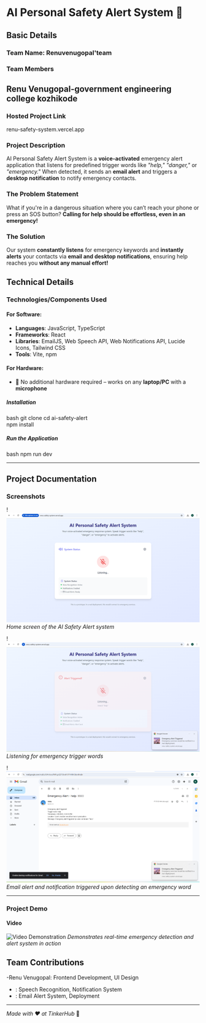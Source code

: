 # **AI Personal Safety Alert System** 🎯  

## **Basic Details**  

### **Team Name**: **Renuvenugopal'team**  

### **Team Members**  
Renu Venugopal-government engineering college kozhikode
-  

### **Hosted Project Link**  
 renu-safety-system.vercel.app

### **Project Description**  
AI Personal Safety Alert System is a **voice-activated** emergency alert application that listens for predefined trigger words like _"help," "danger,"_ or _"emergency."_ When detected, it sends an **email alert** and triggers a **desktop notification** to notify emergency contacts.  

### **The Problem Statement**  
What if you're in a dangerous situation where you can’t reach your phone or press an SOS button? **Calling for help should be effortless, even in an emergency!**  

### **The Solution**  
Our system **constantly listens** for emergency keywords and **instantly alerts** your contacts via **email and desktop notifications**, ensuring help reaches you **without any manual effort!**  

## **Technical Details**  

### **Technologies/Components Used**  

#### **For Software:**  
- **Languages**: JavaScript, TypeScript  
- **Frameworks**: React  
- **Libraries**: EmailJS, Web Speech API, Web Notifications API, Lucide Icons, Tailwind CSS  
- **Tools**: Vite, npm  

#### **For Hardware:**  
- 🚫 No additional hardware required – works on any **laptop/PC** with a **microphone**  

 

##### **Installation**  
bash
git clone 
cd ai-safety-alert  
npm install


##### **Run the Application**  
bash
npm run dev


---

## **Project Documentation**  

### **Screenshots**  
!![Screenshot 1](https://github.com/renuvenugopal178/renu_safety_system/blob/main/Screenshot%202025-02-08%20173822.png)
*Home screen of the AI Safety Alert system*  

!![Screenshot 1](https://github.com/renuvenugopal178/renu_safety_system/blob/main/Screenshot%202025-02-08%20173921.png)
*Listening for emergency trigger words*  

!![Screenshot 1](https://github.com/renuvenugopal178/renu_safety_system/blob/main/Screenshot%202025-02-08%20173934.png)
*Email alert and notification triggered upon detecting an emergency word*  

---

### **Project Demo**  

#### **Video**  
![Video Demonstration](https://drive.google.com/file/d/11KJoDLBgdKrxl9VD86RaQ1SY0d7q3_bv/view?usp=sharing)
*Demonstrates real-time emergency detection and alert system in action*  



## **Team Contributions**  
-Renu Venugopal: Frontend Development, UI Design  
- : Speech Recognition, Notification System  
- : Email Alert System, Deployment  

---

_Made with ❤️ at TinkerHub_ 🚀  
